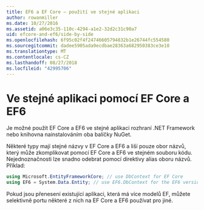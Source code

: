 ```yaml
---
title: EF6 a EF Core – použití ve stejné aplikaci
author: rowanmiller
ms.date: 10/27/2016
ms.assetid: a06e3c35-110c-4294-a1e2-32d2c31c90a7
uid: efcore-and-ef6/side-by-side
ms.openlocfilehash: 6f95c02f4f24746605794832b1e26744fc554580
ms.sourcegitcommit: dadee5905ada9ecdbae28363a682950383ce3e10
ms.translationtype: MT
ms.contentlocale: cs-CZ
ms.lasthandoff: 08/27/2018
ms.locfileid: "42995706"
---
```

# <a name="using-ef-core-and-ef6-in-the-same-application"></a>Ve stejné aplikaci pomocí EF Core a EF6

Je možné použít EF Core a EF6 ve stejné aplikaci rozhraní .NET Framework nebo knihovna nainstalováním oba balíčky NuGet.

Některé typy mají stejné názvy v EF Core a EF6 a liší pouze obor názvů, který může zkomplikovat pomocí EF Core a EF6 ve stejném souboru kódu. Nejednoznačnosti lze snadno odebrat pomocí direktivy alias oboru názvů. Příklad:

``` csharp
using Microsoft.EntityFrameworkCore; // use DbContext for EF Core
using EF6 = System.Data.Entity; // use EF6.DbContext for the EF6 version
```

Pokud jsou přenesení existující aplikaci, která má více modelů EF, můžete selektivně portu některé z nich na EF Core a EF6 používat pro jiné.
